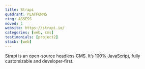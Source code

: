 ```yaml
---
title: Strapi
quadrant: PLATFORMS
ring: ASSESS
moved: 1
website: https://strapi.io/
categories: [web, cms]
testimonials: [project2]
stack: [web]
---
```


Strapi is an open-source headless CMS. It’s 100% JavaScript, fully customizable and developer-first.

